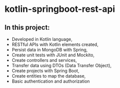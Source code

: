 # kotlin-springboot-rest-api
## In this project: 
- Developed in Kotlin language, 
- RESTful APIs with Kotlin elements created, 
- Persist data in MongoDB with Spring, 
- Create unit tests with JUnit and Mockito, 
- Create controllers and services, 
- Transfer data using DTOs (Data Transfer Object), 
- Create projects with Spring Boot, 
- Create entities to map the database, 
- Basic authentication and authorization
